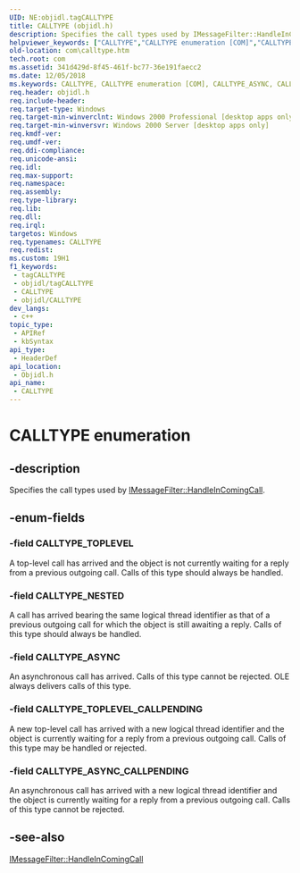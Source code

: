 ```yaml
---
UID: NE:objidl.tagCALLTYPE
title: CALLTYPE (objidl.h)
description: Specifies the call types used by IMessageFilter::HandleInComingCall.
helpviewer_keywords: ["CALLTYPE","CALLTYPE enumeration [COM]","CALLTYPE_ASYNC","CALLTYPE_ASYNC_CALLPENDING","CALLTYPE_NESTED","CALLTYPE_TOPLEVEL","CALLTYPE_TOPLEVEL_CALLPENDING","_com_CALLTYPE","com.calltype","objidl/CALLTYPE","objidl/CALLTYPE_ASYNC","objidl/CALLTYPE_ASYNC_CALLPENDING","objidl/CALLTYPE_NESTED","objidl/CALLTYPE_TOPLEVEL","objidl/CALLTYPE_TOPLEVEL_CALLPENDING"]
old-location: com\calltype.htm
tech.root: com
ms.assetid: 341d429d-8f45-461f-bc77-36e191faecc2
ms.date: 12/05/2018
ms.keywords: CALLTYPE, CALLTYPE enumeration [COM], CALLTYPE_ASYNC, CALLTYPE_ASYNC_CALLPENDING, CALLTYPE_NESTED, CALLTYPE_TOPLEVEL, CALLTYPE_TOPLEVEL_CALLPENDING, _com_CALLTYPE, com.calltype, objidl/CALLTYPE, objidl/CALLTYPE_ASYNC, objidl/CALLTYPE_ASYNC_CALLPENDING, objidl/CALLTYPE_NESTED, objidl/CALLTYPE_TOPLEVEL, objidl/CALLTYPE_TOPLEVEL_CALLPENDING
req.header: objidl.h
req.include-header: 
req.target-type: Windows
req.target-min-winverclnt: Windows 2000 Professional [desktop apps only]
req.target-min-winversvr: Windows 2000 Server [desktop apps only]
req.kmdf-ver: 
req.umdf-ver: 
req.ddi-compliance: 
req.unicode-ansi: 
req.idl: 
req.max-support: 
req.namespace: 
req.assembly: 
req.type-library: 
req.lib: 
req.dll: 
req.irql: 
targetos: Windows
req.typenames: CALLTYPE
req.redist: 
ms.custom: 19H1
f1_keywords:
 - tagCALLTYPE
 - objidl/tagCALLTYPE
 - CALLTYPE
 - objidl/CALLTYPE
dev_langs:
 - c++
topic_type:
 - APIRef
 - kbSyntax
api_type:
 - HeaderDef
api_location:
 - Objidl.h
api_name:
 - CALLTYPE
---
```


# CALLTYPE enumeration


## -description

Specifies the call types used by <a href="https://docs.microsoft.com/windows/desktop/api/objidl/nf-objidl-imessagefilter-handleincomingcall">IMessageFilter::HandleInComingCall</a>.

## -enum-fields

### -field CALLTYPE_TOPLEVEL

A top-level call has arrived and the object is not currently waiting for a reply from a previous outgoing call. Calls of this type should always be handled.

### -field CALLTYPE_NESTED

A call has arrived bearing the same logical thread identifier as that of a previous outgoing call for which the object is still awaiting a reply. Calls of this type should always be handled.

### -field CALLTYPE_ASYNC

An asynchronous call has arrived. Calls of this type cannot be rejected. OLE always delivers calls of this type.

### -field CALLTYPE_TOPLEVEL_CALLPENDING

A new top-level call has arrived with a new logical thread identifier and the object is currently waiting for a reply from a previous outgoing call. Calls of this type may be handled or rejected.

### -field CALLTYPE_ASYNC_CALLPENDING

An asynchronous call has arrived with a new logical thread identifier and the object is currently waiting for a reply from a previous outgoing call. Calls of this type cannot be rejected.

## -see-also

<a href="https://docs.microsoft.com/windows/desktop/api/objidl/nf-objidl-imessagefilter-handleincomingcall">IMessageFilter::HandleInComingCall</a>

